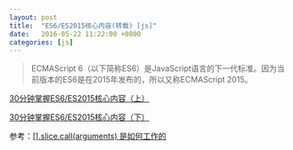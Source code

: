 ```yaml
---
layout: post
title:  "ES6/ES2015核心内容(转载) [js]"
date:   2016-05-22 11:22:00 +0800
categories: [js]
---
```


> ECMAScript 6（以下简称ES6）是JavaScript语言的下一代标准。因为当前版本的ES6是在2015年发布的，所以又称ECMAScript 2015。

[30分钟掌握ES6/ES2015核心内容（上）](https://segmentfault.com/a/1190000004365693)

[30分钟掌握ES6/ES2015核心内容（下）](https://segmentfault.com/a/1190000004368132)

参考：[[].slice.call(arguments) 是如何工作的](https://egoist.moe/2015/12/13/how-does-array-slice-call-arguments-work/)